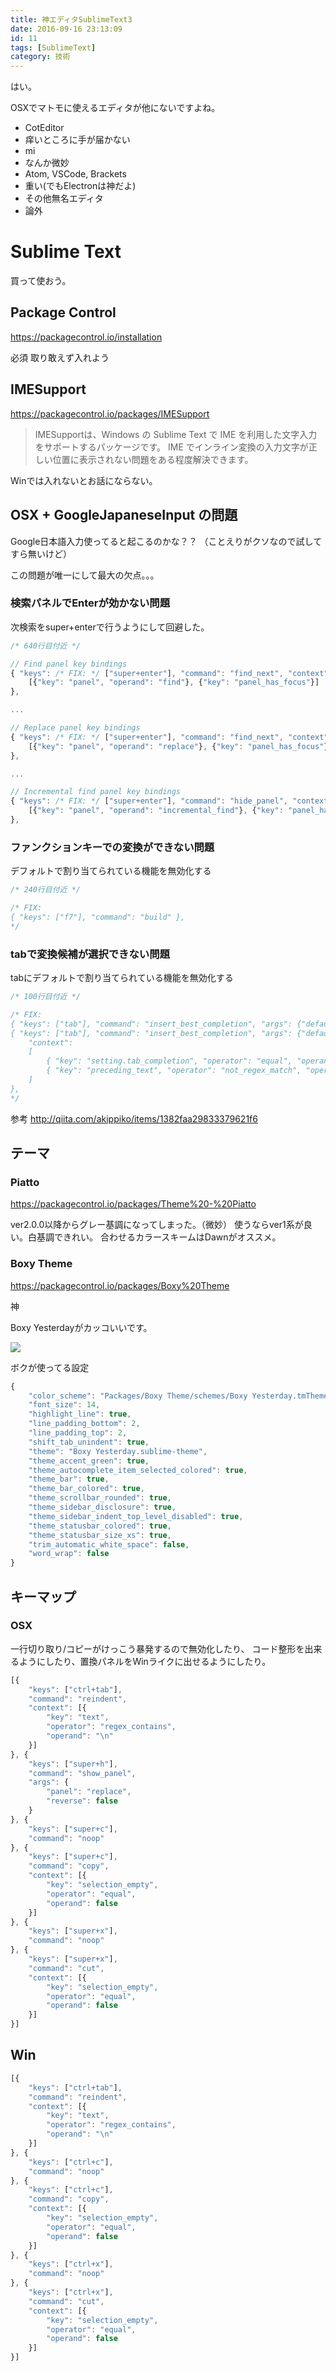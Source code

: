```yaml
---
title: 神エディタSublimeText3
date: 2016-09-16 23:13:09
id: 11
tags: [SublimeText]
category: 技術
---
```


はい。

<!-- more -->

OSXでマトモに使えるエディタが他にないですよね。

- CotEditor
 - 痒いところに手が届かない
- mi
 - なんか微妙
- Atom, VSCode, Brackets
 - 重い(でもElectronは神だよ)
- その他無名エディタ
 - 論外

# Sublime Text

買って使おう。

## Package Control

https://packagecontrol.io/installation

必須
取り敢えず入れよう

## IMESupport

https://packagecontrol.io/packages/IMESupport

>IMESupportは、Windows の Sublime Text で IME を利用した文字入力をサポートするパッケージです。
>IME でインライン変換の入力文字が正しい位置に表示されない問題をある程度解決できます。

Winでは入れないとお話にならない。

## OSX + GoogleJapaneseInput の問題

Google日本語入力使ってると起こるのかな？？
（ことえりがクソなので試してすら無いけど）

この問題が唯一にして最大の欠点。。。

### 検索パネルでEnterが効かない問題

次検索をsuper+enterで行うようにして回避した。

```js
/* 640行目付近 */

// Find panel key bindings
{ "keys": /* FIX: */ ["super+enter"], "command": "find_next", "context":
	[{"key": "panel", "operand": "find"}, {"key": "panel_has_focus"}]
},

... 

// Replace panel key bindings
{ "keys": /* FIX: */ ["super+enter"], "command": "find_next", "context":
	[{"key": "panel", "operand": "replace"}, {"key": "panel_has_focus"}]
},

...

// Incremental find panel key bindings
{ "keys": /* FIX: */ ["super+enter"], "command": "hide_panel", "context":
	[{"key": "panel", "operand": "incremental_find"}, {"key": "panel_has_focus"}]
},
```

### ファンクションキーでの変換ができない問題

デフォルトで割り当てられている機能を無効化する

```js
/* 240行目付近 */

/* FIX:
{ "keys": ["f7"], "command": "build" },
*/
```

### tabで変換候補が選択できない問題

tabにデフォルトで割り当てられている機能を無効化する

```js
/* 100行目付近 */

/* FIX:
{ "keys": ["tab"], "command": "insert_best_completion", "args": {"default": "\t", "exact": true} },
{ "keys": ["tab"], "command": "insert_best_completion", "args": {"default": "\t", "exact": false},
	"context":
	[
		{ "key": "setting.tab_completion", "operator": "equal", "operand": true },
		{ "key": "preceding_text", "operator": "not_regex_match", "operand": ".*\\b[0-9]+$", "match_all": true },
	]
},
*/
```

参考
http://qiita.com/akippiko/items/1382faa29833379621f6


## テーマ

### Piatto

https://packagecontrol.io/packages/Theme%20-%20Piatto

ver2.0.0以降からグレー基調になってしまった。（微妙）
使うならver1系が良い。白基調できれい。
合わせるカラースキームはDawnがオススメ。

### Boxy Theme

https://packagecontrol.io/packages/Boxy%20Theme

神

Boxy Yesterdayがカッコいいです。

![](/assets/11/1.png)

ボクが使ってる設定

```js
{
	"color_scheme": "Packages/Boxy Theme/schemes/Boxy Yesterday.tmTheme",
	"font_size": 14,
	"highlight_line": true,
	"line_padding_bottom": 2,
	"line_padding_top": 2,
	"shift_tab_unindent": true,
	"theme": "Boxy Yesterday.sublime-theme",
	"theme_accent_green": true,
	"theme_autocomplete_item_selected_colored": true,
	"theme_bar": true,
	"theme_bar_colored": true,
	"theme_scrollbar_rounded": true,
	"theme_sidebar_disclosure": true,
	"theme_sidebar_indent_top_level_disabled": true,
	"theme_statusbar_colored": true,
	"theme_statusbar_size_xs": true,
	"trim_automatic_white_space": false,
	"word_wrap": false
}
```

## キーマップ

### OSX

一行切り取り/コピーがけっこう暴発するので無効化したり、
コード整形を出来るようにしたり、置換パネルをWinライクに出せるようにしたり。

```js
[{
	"keys": ["ctrl+tab"],
	"command": "reindent",
	"context": [{
		"key": "text",
		"operator": "regex_contains",
		"operand": "\n"
	}]
}, {
	"keys": ["super+h"],
	"command": "show_panel",
	"args": {
		"panel": "replace",
		"reverse": false
	}
}, {
	"keys": ["super+c"],
	"command": "noop"
}, {
	"keys": ["super+c"],
	"command": "copy",
	"context": [{
		"key": "selection_empty",
		"operator": "equal",
		"operand": false
	}]
}, {
	"keys": ["super+x"],
	"command": "noop"
}, {
	"keys": ["super+x"],
	"command": "cut",
	"context": [{
		"key": "selection_empty",
		"operator": "equal",
		"operand": false
	}]
}]
```


## Win

```js
[{
	"keys": ["ctrl+tab"],
	"command": "reindent",
	"context": [{
		"key": "text",
		"operator": "regex_contains",
		"operand": "\n"
	}]
}, {
	"keys": ["ctrl+c"],
	"command": "noop"
}, {
	"keys": ["ctrl+c"],
	"command": "copy",
	"context": [{
		"key": "selection_empty",
		"operator": "equal",
		"operand": false
	}]
}, {
	"keys": ["ctrl+x"],
	"command": "noop"
}, {
	"keys": ["ctrl+x"],
	"command": "cut",
	"context": [{
		"key": "selection_empty",
		"operator": "equal",
		"operand": false
	}]
}]
```